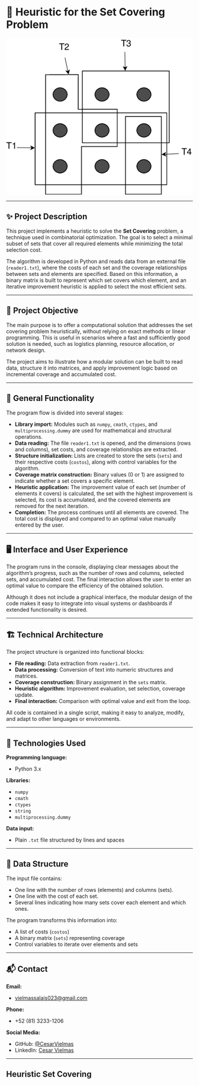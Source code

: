 <!--proyect_tittle-->
# 🧠 Heuristic for the Set Covering Problem

<!--proyect_image1_proyect_markdown/image1.png-->
![Main image](proyect_markdown/image1.png)

---

<!--proyect_subtitle_description-->
## ✨ Project Description

<!--proyect_content_description-->
This project implements a heuristic to solve the **Set Covering** problem, a technique used in combinatorial optimization. The goal is to select a minimal subset of sets that cover all required elements while minimizing the total selection cost.

The algorithm is developed in Python and reads data from an external file (`reader1.txt`), where the costs of each set and the coverage relationships between sets and elements are specified. Based on this information, a binary matrix is built to represent which set covers which element, and an iterative improvement heuristic is applied to select the most efficient sets.

---

<!--proyect_subtitle_objective-->
## 🎯 Project Objective

<!--proyect_content_objective-->
The main purpose is to offer a computational solution that addresses the set covering problem heuristically, without relying on exact methods or linear programming. This is useful in scenarios where a fast and sufficiently good solution is needed, such as logistics planning, resource allocation, or network design.

The project aims to illustrate how a modular solution can be built to read data, structure it into matrices, and apply improvement logic based on incremental coverage and accumulated cost.

---

<!--proyect_subtitle_functionality-->
## 🧩 General Functionality

<!--proyect_content_functionality-->
The program flow is divided into several stages:

- **Library import:** Modules such as `numpy`, `cmath`, `ctypes`, and `multiprocessing.dummy` are used for mathematical and structural operations.
- **Data reading:** The file `reader1.txt` is opened, and the dimensions (rows and columns), set costs, and coverage relationships are extracted.
- **Structure initialization:** Lists are created to store the sets (`sets`) and their respective costs (`costos`), along with control variables for the algorithm.
- **Coverage matrix construction:** Binary values (0 or 1) are assigned to indicate whether a set covers a specific element.
- **Heuristic application:** The improvement value of each set (number of elements it covers) is calculated, the set with the highest improvement is selected, its cost is accumulated, and the covered elements are removed for the next iteration.
- **Completion:** The process continues until all elements are covered. The total cost is displayed and compared to an optimal value manually entered by the user.

---

<!--proyect_subtitle_designUX-->
## 🖥️ Interface and User Experience

<!--proyect_content_designUX-->
The program runs in the console, displaying clear messages about the algorithm’s progress, such as the number of rows and columns, selected sets, and accumulated cost. The final interaction allows the user to enter an optimal value to compare the efficiency of the obtained solution.

Although it does not include a graphical interface, the modular design of the code makes it easy to integrate into visual systems or dashboards if extended functionality is desired.

---

<!--proyect_subtitle_architecture-->
## 🏗️ Technical Architecture

<!--proyect_content_architecture-->
The project structure is organized into functional blocks:

- **File reading:** Data extraction from `reader1.txt`.
- **Data processing:** Conversion of text into numeric structures and matrices.
- **Coverage construction:** Binary assignment in the `sets` matrix.
- **Heuristic algorithm:** Improvement evaluation, set selection, coverage update.
- **Final interaction:** Comparison with optimal value and exit from the loop.

All code is contained in a single script, making it easy to analyze, modify, and adapt to other languages or environments.

---

<!--proyect_subtitle_technologies-->
## 🔧 Technologies Used

<!--proyect_content_technologies-->
**Programming language:**
- Python 3.x

**Libraries:**
- `numpy`  
- `cmath`  
- `ctypes`  
- `string`  
- `multiprocessing.dummy`

**Data input:**
- Plain `.txt` file structured by lines and spaces

---

<!--proyect_subtitle_adminPanel-->
## 📂 Data Structure

<!--proyect_content_adminPanel-->
The input file contains:

- One line with the number of rows (elements) and columns (sets).
- One line with the cost of each set.
- Several lines indicating how many sets cover each element and which ones.

The program transforms this information into:

- A list of costs (`costos`)
- A binary matrix (`sets`) representing coverage
- Control variables to iterate over elements and sets

---

<!--proyect_subtitle_contact-->
## 📬 Contact

<!--proyect_content_contact-->
**Email:**
- vielmassalais023@gmail.com  

**Phone:**
- +52 (81) 3233-1206 

**Social Media:**
- GitHub: [@CesarVielmas](https://github.com/CesarVielmas)  
- LinkedIn: [Cesar Vielmas](https://www.linkedin.com/in/cesar-vielmas-324a9b218/)  

---

<!--proyect_subtitle_footer-->
## Heuristic Set Covering
